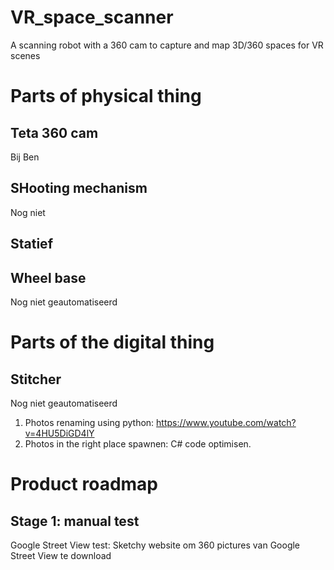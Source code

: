 # VR_space_scanner
A scanning robot with a 360 cam to capture and map 3D/360 spaces for VR scenes

# Parts of physical thing
## Teta 360 cam
Bij Ben
## SHooting mechanism
Nog niet
## Statief
## Wheel base
Nog niet geautomatiseerd

# Parts of the digital thing
## Stitcher
Nog niet geautomatiseerd

1) Photos renaming using python: https://www.youtube.com/watch?v=4HU5DiGD4lY
2) Photos in the right place spawnen: C# code optimisen.

# Product roadmap
## Stage 1: manual test
Google Street View test: Sketchy website om 360 pictures van Google Street View te download 
